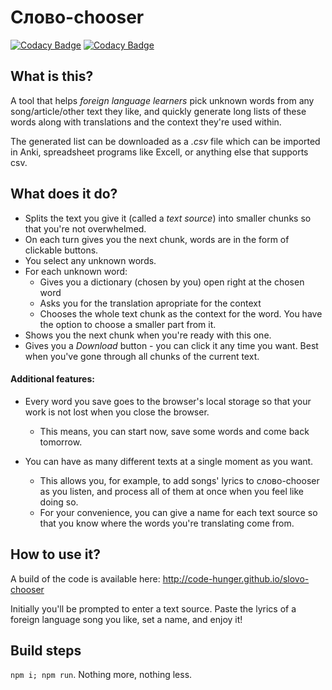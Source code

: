 # Слово-chooser

[![Codacy Badge](https://api.codacy.com/project/badge/Grade/6b9ce4a748ed47e58a45cb085d369f50)](https://app.codacy.com/app/beinghavingbreackfast/slovo-chooser?utm_source=github.com&utm_medium=referral&utm_content=code-hunger/slovo-chooser&utm_campaign=Badge_Grade_Settings)
[![Codacy Badge](https://api.codacy.com/project/badge/Coverage/3c9afddce2ce47a5b396bb2a68d9e0e4)](https://www.codacy.com/app/beinghavingbreackfast/slovo-chooser?utm_source=github.com&utm_medium=referral&utm_content=code-hunger/slovo-chooser&utm_campaign=Badge_Coverage)

## What is this?

A tool that helps *foreign language learners* pick unknown words from any song/article/other text they like, and quickly generate long lists of these words along with translations and the context they're used within.

The generated list can be downloaded as a *.csv* file which can be imported in Anki, spreadsheet programs like Excell, or anything else that supports csv.

## What does it do?

* Splits the text you give it (called a *text source*) into smaller chunks so that you're not overwhelmed. 
* On each turn gives you the next chunk, words are in the form of clickable buttons. 
* You select any unknown words.
* For each unknown word:
    * Gives you a dictionary (chosen by you) open right at the chosen word
    * Asks you for the translation apropriate for the context
    * Chooses the whole text chunk as the context for the word. You have the option to choose a smaller part from it.
* Shows you the next chunk when you're ready with this one.
* Gives you a *Download* button - you can click it any time you want. Best when you've gone through all chunks of the current text.

#### Additional features:

* Every word you save goes to the browser's local storage so that your work is not lost when you close the browser. 
  * This means, you can start now, save some words and come back tomorrow.

* You can have as many different texts at a single moment as you want.
  * This allows you, for example, to add songs' lyrics to слово-chooser as you listen, and process all of them at once when you feel like doing so.
  * For your convenience, you can give a name for each text source so that you know where the words you're translating come from.

## How to use it?

A build of the code is available here: http://code-hunger.github.io/slovo-chooser

Initially you'll be prompted to enter a text source. Paste the lyrics of a foreign language song you like, set a name, and enjoy it!

## Build steps

`npm i; npm run`. Nothing more, nothing less.
